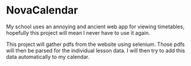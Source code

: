 # NovaCalendar

My school uses an annoying and ancient web app for viewing timetables, hopefully this project will mean I never have to use it again.

This project will gather pdfs from the website using selenium.
Those pdfs will then be parsed for the individual lesson data.
I will then try to add this data automatically to my calendar.
